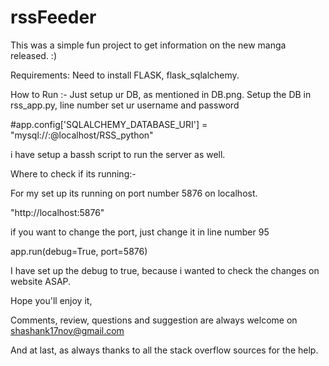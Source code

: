 # rssFeeder
This was a simple fun project to get information on the new manga released. :)

Requirements:
Need to install FLASK, flask_sqlalchemy.

How to Run :-
Just setup ur DB, as mentioned in DB.png.
Setup the DB in rss_app.py, line number 
set ur username and password

#app.config['SQLALCHEMY_DATABASE_URI'] = "mysql://<UserName>:<Password>@localhost/RSS_python"

i have setup a bassh script to run the server as well.

Where to check if its running:-

For my set up its running on port number 5876 on localhost.

"http://localhost:5876"

if you want to change the port, just change it in line number 95

app.run(debug=True, port=5876)

I have set up the debug to true, because i wanted to check the changes on website ASAP.

Hope you'll enjoy it,

Comments, review, questions and suggestion are always welcome on 
shashank17nov@gmail.com


And at last, as always thanks to all the stack overflow sources for the help.
